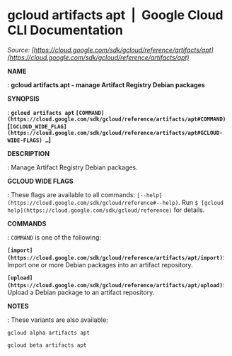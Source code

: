 # gcloud artifacts apt  |  Google Cloud CLI Documentation

*Source: [https://cloud.google.com/sdk/gcloud/reference/artifacts/apt](https://cloud.google.com/sdk/gcloud/reference/artifacts/apt)*

**NAME**

: **gcloud artifacts apt - manage Artifact Registry Debian packages**

**SYNOPSIS**

: **`gcloud artifacts apt` `[COMMAND](https://cloud.google.com/sdk/gcloud/reference/artifacts/apt#COMMAND)` [`[GCLOUD_WIDE_FLAG](https://cloud.google.com/sdk/gcloud/reference/artifacts/apt#GCLOUD-WIDE-FLAGS) …`]**

**DESCRIPTION**

: Manage Artifact Registry Debian packages.

**GCLOUD WIDE FLAGS**

: These flags are available to all commands: `[--help](https://cloud.google.com/sdk/gcloud/reference#--help)`.
Run `$ [gcloud help](https://cloud.google.com/sdk/gcloud/reference)` for details.

**COMMANDS**

: ``COMMAND`` is one of the following:

**`[import](https://cloud.google.com/sdk/gcloud/reference/artifacts/apt/import)`**:
Import one or more Debian packages into an artifact repository.

**`[upload](https://cloud.google.com/sdk/gcloud/reference/artifacts/apt/upload)`**:
Upload a Debian package to an artifact repository.

**NOTES**

: These variants are also available:

```
gcloud alpha artifacts apt
```

```
gcloud beta artifacts apt
```